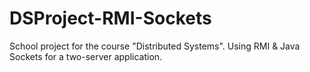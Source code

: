 # DSProject-RMI-Sockets
School project for the course "Distributed Systems". Using RMI &amp; Java Sockets for a two-server application.

